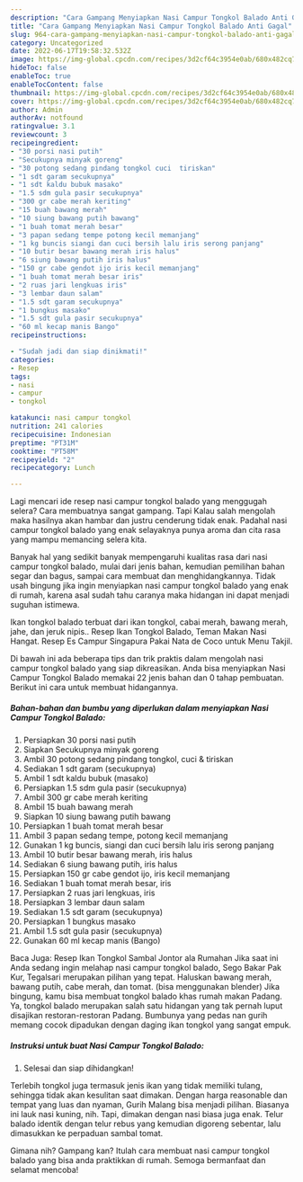 ```yaml
---
description: "Cara Gampang Menyiapkan Nasi Campur Tongkol Balado Anti Gagal"
title: "Cara Gampang Menyiapkan Nasi Campur Tongkol Balado Anti Gagal"
slug: 964-cara-gampang-menyiapkan-nasi-campur-tongkol-balado-anti-gagal
category: Uncategorized
date: 2022-06-17T19:58:32.532Z
image: https://img-global.cpcdn.com/recipes/3d2cf64c3954e0ab/680x482cq70/nasi-campur-tongkol-balado-foto-resep-utama.jpg
hideToc: false
enableToc: true
enableTocContent: false
thumbnail: https://img-global.cpcdn.com/recipes/3d2cf64c3954e0ab/680x482cq70/nasi-campur-tongkol-balado-foto-resep-utama.jpg
cover: https://img-global.cpcdn.com/recipes/3d2cf64c3954e0ab/680x482cq70/nasi-campur-tongkol-balado-foto-resep-utama.jpg
author: Admin
authorAv: notfound
ratingvalue: 3.1
reviewcount: 3
recipeingredient:
- "30 porsi nasi putih"
- "Secukupnya minyak goreng"
- "30 potong sedang pindang tongkol cuci  tiriskan"
- "1 sdt garam secukupnya"
- "1 sdt kaldu bubuk masako"
- "1.5 sdm gula pasir secukupnya"
- "300 gr cabe merah keriting"
- "15 buah bawang merah"
- "10 siung bawang putih bawang"
- "1 buah tomat merah besar"
- "3 papan sedang tempe potong kecil memanjang"
- "1 kg buncis siangi dan cuci bersih lalu iris serong panjang"
- "10 butir besar bawang merah iris halus"
- "6 siung bawang putih iris halus"
- "150 gr cabe gendot ijo iris kecil memanjang"
- "1 buah tomat merah besar iris"
- "2 ruas jari lengkuas iris"
- "3 lembar daun salam"
- "1.5 sdt garam secukupnya"
- "1 bungkus masako"
- "1.5 sdt gula pasir secukupnya"
- "60 ml kecap manis Bango"
recipeinstructions:

- "Sudah jadi dan siap dinikmati!"
categories:
- Resep
tags:
- nasi
- campur
- tongkol

katakunci: nasi campur tongkol 
nutrition: 241 calories
recipecuisine: Indonesian
preptime: "PT31M"
cooktime: "PT58M"
recipeyield: "2"
recipecategory: Lunch

---
```



Lagi mencari ide resep nasi campur tongkol balado yang menggugah selera? Cara membuatnya sangat gampang. Tapi Kalau salah mengolah maka hasilnya akan hambar dan justru cenderung tidak enak. Padahal nasi campur tongkol balado yang enak selayaknya punya aroma dan cita rasa yang mampu memancing selera kita.


Banyak hal yang sedikit banyak mempengaruhi kualitas rasa dari nasi campur tongkol balado, mulai dari jenis bahan, kemudian pemilihan bahan segar dan bagus, sampai cara membuat dan menghidangkannya. Tidak usah bingung jika ingin menyiapkan nasi campur tongkol balado yang enak di rumah, karena asal sudah tahu caranya maka hidangan ini dapat menjadi suguhan istimewa.

Ikan tongkol balado terbuat dari ikan tongkol, cabai merah, bawang merah, jahe, dan jeruk nipis.. Resep Ikan Tongkol Balado, Teman Makan Nasi Hangat. Resep Es Campur Singapura Pakai Nata de Coco untuk Menu Takjil.


Di bawah ini ada beberapa tips dan trik praktis dalam mengolah nasi campur tongkol balado yang siap dikreasikan. Anda bisa menyiapkan Nasi Campur Tongkol Balado memakai 22 jenis bahan dan 0 tahap pembuatan. Berikut ini cara untuk membuat hidangannya.

<!--inarticleads1-->

##### Bahan-bahan dan bumbu yang diperlukan dalam menyiapkan Nasi Campur Tongkol Balado:

1. Persiapkan 30 porsi nasi putih
1. Siapkan Secukupnya minyak goreng
1. Ambil 30 potong sedang pindang tongkol, cuci &amp; tiriskan
1. Sediakan 1 sdt garam (secukupnya)
1. Ambil 1 sdt kaldu bubuk (masako)
1. Persiapkan 1.5 sdm gula pasir (secukupnya)
1. Ambil 300 gr cabe merah keriting
1. Ambil 15 buah bawang merah
1. Siapkan 10 siung bawang putih bawang
1. Persiapkan 1 buah tomat merah besar
1. Ambil 3 papan sedang tempe, potong kecil memanjang
1. Gunakan 1 kg buncis, siangi dan cuci bersih lalu iris serong panjang
1. Ambil 10 butir besar bawang merah, iris halus
1. Sediakan 6 siung bawang putih, iris halus
1. Persiapkan 150 gr cabe gendot ijo, iris kecil memanjang
1. Sediakan 1 buah tomat merah besar, iris
1. Persiapkan 2 ruas jari lengkuas, iris
1. Persiapkan 3 lembar daun salam
1. Sediakan 1.5 sdt garam (secukupnya)
1. Persiapkan 1 bungkus masako
1. Ambil 1.5 sdt gula pasir (secukupnya)
1. Gunakan 60 ml kecap manis (Bango)


Baca Juga: Resep Ikan Tongkol Sambal Jontor ala Rumahan Jika saat ini Anda sedang ingin melahap nasi campur tongkol balado, Sego Bakar Pak Kur, Tegalsari merupakan pilihan yang tepat. Haluskan bawang merah, bawang putih, cabe merah, dan tomat. (bisa menggunakan blender) Jika bingung, kamu bisa membuat tongkol balado khas rumah makan Padang. Ya, tongkol balado merupakan salah satu hidangan yang tak pernah luput disajikan restoran-restoran Padang. Bumbunya yang pedas nan gurih memang cocok dipadukan dengan daging ikan tongkol yang sangat empuk. 

<!--inarticleads2-->

##### Instruksi untuk buat Nasi Campur Tongkol Balado:


1. Selesai dan siap dihidangkan!

Terlebih tongkol juga termasuk jenis ikan yang tidak memiliki tulang, sehingga tidak akan kesulitan saat dimakan. Dengan harga reasonable dan tempat yang luas dan nyaman, Gurih Malang bisa menjadi pilihan. Biasanya ini lauk nasi kuning, nih. Tapi, dimakan dengan nasi biasa juga enak. Telur balado identik dengan telur rebus yang kemudian digoreng sebentar, lalu dimasukkan ke perpaduan sambal tomat. 

Gimana nih? Gampang kan? Itulah cara membuat nasi campur tongkol balado yang bisa anda praktikkan di rumah. Semoga bermanfaat dan selamat mencoba!
